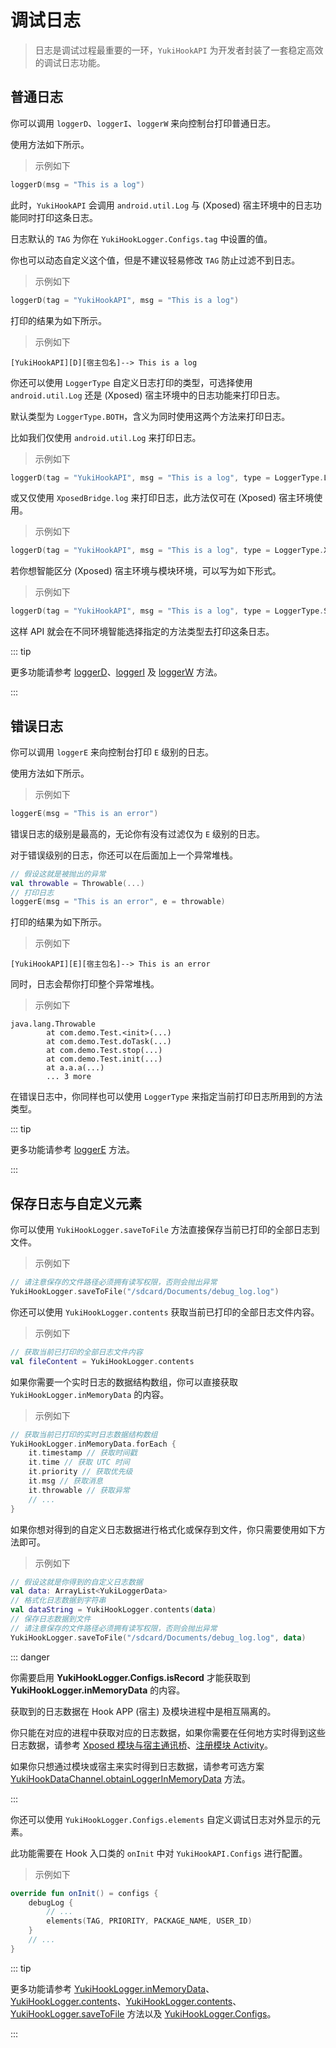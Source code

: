 # 调试日志

> 日志是调试过程最重要的一环，`YukiHookAPI` 为开发者封装了一套稳定高效的调试日志功能。

## 普通日志

你可以调用 `loggerD`、`loggerI`、`loggerW` 来向控制台打印普通日志。

使用方法如下所示。

> 示例如下

```kotlin
loggerD(msg = "This is a log")
```

此时，`YukiHookAPI` 会调用 `android.util.Log` 与 (Xposed) 宿主环境中的日志功能同时打印这条日志。

日志默认的 `TAG` 为你在 `YukiHookLogger.Configs.tag` 中设置的值。

你也可以动态自定义这个值，但是不建议轻易修改 `TAG` 防止过滤不到日志。

> 示例如下

```kotlin
loggerD(tag = "YukiHookAPI", msg = "This is a log")
```

打印的结果为如下所示。

> 示例如下

```:no-line-numbers
[YukiHookAPI][D][宿主包名]--> This is a log
```

你还可以使用 `LoggerType` 自定义日志打印的类型，可选择使用 `android.util.Log` 还是 (Xposed) 宿主环境中的日志功能来打印日志。

默认类型为 `LoggerType.BOTH`，含义为同时使用这两个方法来打印日志。

比如我们仅使用 `android.util.Log` 来打印日志。

> 示例如下

```kotlin
loggerD(tag = "YukiHookAPI", msg = "This is a log", type = LoggerType.LOGD)
```

或又仅使用 `XposedBridge.log` 来打印日志，此方法仅可在 (Xposed) 宿主环境使用。

> 示例如下

```kotlin
loggerD(tag = "YukiHookAPI", msg = "This is a log", type = LoggerType.XPOSED_ENVIRONMENT)
```

若你想智能区分 (Xposed) 宿主环境与模块环境，可以写为如下形式。

> 示例如下

```kotlin
loggerD(tag = "YukiHookAPI", msg = "This is a log", type = LoggerType.SCOPE)
```

这样 API 就会在不同环境智能选择指定的方法类型去打印这条日志。

::: tip

更多功能请参考 [loggerD](../public/com/highcapable/yukihookapi/hook/log/LoggerFactory#loggerd-method)、[loggerI](../public/com/highcapable/yukihookapi/hook/log/LoggerFactory#loggeri-method) 及 [loggerW](../public/com/highcapable/yukihookapi/hook/log/LoggerFactory#loggerw-method) 方法。

:::

## 错误日志

你可以调用 `loggerE` 来向控制台打印 `E` 级别的日志。

使用方法如下所示。

> 示例如下

```kotlin
loggerE(msg = "This is an error")
```

错误日志的级别是最高的，无论你有没有过滤仅为 `E` 级别的日志。

对于错误级别的日志，你还可以在后面加上一个异常堆栈。

```kotlin
// 假设这就是被抛出的异常
val throwable = Throwable(...)
// 打印日志
loggerE(msg = "This is an error", e = throwable)
```

打印的结果为如下所示。

> 示例如下

```:no-line-numbers
[YukiHookAPI][E][宿主包名]--> This is an error
```

同时，日志会帮你打印整个异常堆栈。

> 示例如下

```:no-line-numbers
java.lang.Throwable
        at com.demo.Test.<init>(...) 
        at com.demo.Test.doTask(...) 
        at com.demo.Test.stop(...) 
        at com.demo.Test.init(...) 
        at a.a.a(...) 
        ... 3 more
```

在错误日志中，你同样也可以使用 `LoggerType` 来指定当前打印日志所用到的方法类型。

::: tip

更多功能请参考 [loggerE](../public/com/highcapable/yukihookapi/hook/log/LoggerFactory#loggere-method) 方法。

:::

## 保存日志与自定义元素

你可以使用 `YukiHookLogger.saveToFile` 方法直接保存当前已打印的全部日志到文件。

> 示例如下

```kotlin
// 请注意保存的文件路径必须拥有读写权限，否则会抛出异常
YukiHookLogger.saveToFile("/sdcard/Documents/debug_log.log")
```

你还可以使用 `YukiHookLogger.contents` 获取当前已打印的全部日志文件内容。

> 示例如下

```kotlin
// 获取当前已打印的全部日志文件内容
val fileContent = YukiHookLogger.contents
```

如果你需要一个实时日志的数据结构数组，你可以直接获取 `YukiHookLogger.inMemoryData` 的内容。

> 示例如下

```kotlin
// 获取当前已打印的实时日志数据结构数组
YukiHookLogger.inMemoryData.forEach {
    it.timestamp // 获取时间戳
    it.time // 获取 UTC 时间
    it.priority // 获取优先级
    it.msg // 获取消息
    it.throwable // 获取异常
    // ...
}
```

如果你想对得到的自定义日志数据进行格式化或保存到文件，你只需要使用如下方法即可。

> 示例如下

```kotlin
// 假设这就是你得到的自定义日志数据
val data: ArrayList<YukiLoggerData>
// 格式化日志数据到字符串
val dataString = YukiHookLogger.contents(data)
// 保存日志数据到文件
// 请注意保存的文件路径必须拥有读写权限，否则会抛出异常
YukiHookLogger.saveToFile("/sdcard/Documents/debug_log.log", data)
```

::: danger

你需要启用 **YukiHookLogger.Configs.isRecord** 才能获取到 **YukiHookLogger.inMemoryData** 的内容。

获取到的日志数据在 Hook APP (宿主) 及模块进程中是相互隔离的。

你只能在对应的进程中获取对应的日志数据，如果你需要在任何地方实时得到这些日志数据，请参考 [Xposed 模块与宿主通讯桥](xposed-channel)、[注册模块 Activity](host-inject#注册模块-activity)。

如果你只想通过模块或宿主来实时得到日志数据，请参考可选方案 [YukiHookDataChannel.obtainLoggerInMemoryData](../public/com/highcapable/yukihookapi/hook/xposed/channel/YukiHookDataChannel#obtainloggerinmemorydata-method) 方法。

:::

你还可以使用 `YukiHookLogger.Configs.elements` 自定义调试日志对外显示的元素。

此功能需要在 Hook 入口类的 `onInit` 中对 `YukiHookAPI.Configs` 进行配置。

> 示例如下

```kotlin
override fun onInit() = configs {
    debugLog {
        // ...
        elements(TAG, PRIORITY, PACKAGE_NAME, USER_ID)
    }
    // ...
}
```

::: tip

更多功能请参考 [YukiHookLogger.inMemoryData](../public/com/highcapable/yukihookapi/hook/log/LoggerFactory#inmemorydata-field)、[YukiHookLogger.contents](../public/com/highcapable/yukihookapi/hook/log/LoggerFactory#contents-field)、[YukiHookLogger.contents](../public/com/highcapable/yukihookapi/hook/log/LoggerFactory#contents-method)、[YukiHookLogger.saveToFile](../public/com/highcapable/yukihookapi/hook/log/LoggerFactory#savetofile-method) 方法以及 [YukiHookLogger.Configs](../public/com/highcapable/yukihookapi/hook/log/LoggerFactory#configs-object)。

:::